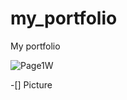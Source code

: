 # my_portfolio
My portfolio

![Page1W](https://github.com/RishA22/my_portfolio/assets/110721184/9e828d1d-40a0-420f-9344-8d70760cadf8)

-[] Picture
